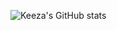 ![Keeza's GitHub stats](https://github-readme-stats.vercel.app/api?username=CodeKeeza&show_icons=true&theme=radical&count_private=true&hide=stars,prs,contribs,issues)
